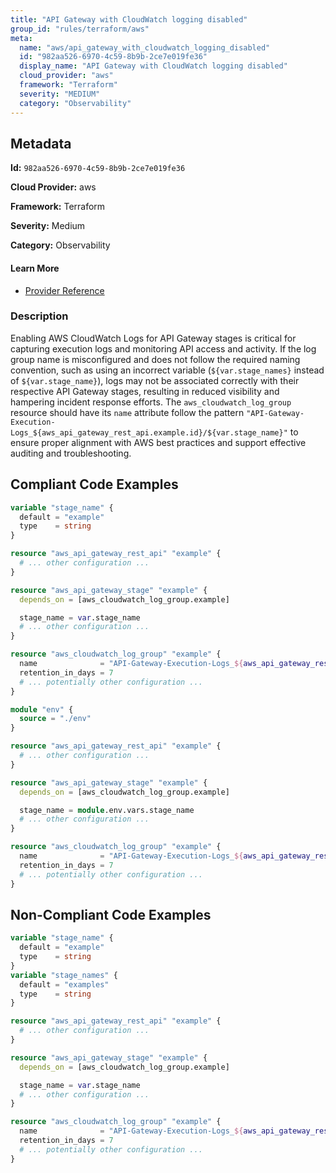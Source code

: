 ```yaml
---
title: "API Gateway with CloudWatch logging disabled"
group_id: "rules/terraform/aws"
meta:
  name: "aws/api_gateway_with_cloudwatch_logging_disabled"
  id: "982aa526-6970-4c59-8b9b-2ce7e019fe36"
  display_name: "API Gateway with CloudWatch logging disabled"
  cloud_provider: "aws"
  framework: "Terraform"
  severity: "MEDIUM"
  category: "Observability"
---
```

## Metadata

**Id:** `982aa526-6970-4c59-8b9b-2ce7e019fe36`

**Cloud Provider:** aws

**Framework:** Terraform

**Severity:** Medium

**Category:** Observability

#### Learn More

 - [Provider Reference](https://registry.terraform.io/providers/hashicorp/aws/latest/docs/resources/api_gateway_stage#managing-the-api-logging-cloudwatch-log-group)

### Description

 Enabling AWS CloudWatch Logs for API Gateway stages is critical for capturing execution logs and monitoring API access and activity. If the log group name is misconfigured and does not follow the required naming convention, such as using an incorrect variable (`${var.stage_names}` instead of `${var.stage_name}`), logs may not be associated correctly with their respective API Gateway stages, resulting in reduced visibility and hampering incident response efforts. The `aws_cloudwatch_log_group` resource should have its `name` attribute follow the pattern `"API-Gateway-Execution-Logs_${aws_api_gateway_rest_api.example.id}/${var.stage_name}"` to ensure proper alignment with AWS best practices and support effective auditing and troubleshooting.


## Compliant Code Examples
```terraform
variable "stage_name" {
  default = "example"
  type    = string
}

resource "aws_api_gateway_rest_api" "example" {
  # ... other configuration ...
}

resource "aws_api_gateway_stage" "example" {
  depends_on = [aws_cloudwatch_log_group.example]

  stage_name = var.stage_name
  # ... other configuration ...
}

resource "aws_cloudwatch_log_group" "example" {
  name              = "API-Gateway-Execution-Logs_${aws_api_gateway_rest_api.example.id}/${var.stage_name}"
  retention_in_days = 7
  # ... potentially other configuration ...
}

```

```terraform
module "env" {
  source = "./env"
}

resource "aws_api_gateway_rest_api" "example" {
  # ... other configuration ...
}

resource "aws_api_gateway_stage" "example" {
  depends_on = [aws_cloudwatch_log_group.example]

  stage_name = module.env.vars.stage_name
  # ... other configuration ...
}

resource "aws_cloudwatch_log_group" "example" {
  name              = "API-Gateway-Execution-Logs_${aws_api_gateway_rest_api.example.id}/${module.env.vars.stage_name}"
  retention_in_days = 7
  # ... potentially other configuration ...
}

```
## Non-Compliant Code Examples
```terraform
variable "stage_name" {
  default = "example"
  type    = string
}
variable "stage_names" {
  default = "examples"
  type    = string
}

resource "aws_api_gateway_rest_api" "example" {
  # ... other configuration ...
}

resource "aws_api_gateway_stage" "example" {
  depends_on = [aws_cloudwatch_log_group.example]

  stage_name = var.stage_name
  # ... other configuration ...
}

resource "aws_cloudwatch_log_group" "example" {
  name              = "API-Gateway-Execution-Logs_${aws_api_gateway_rest_api.example.id}/${var.stage_names}"
  retention_in_days = 7
  # ... potentially other configuration ...
}

```